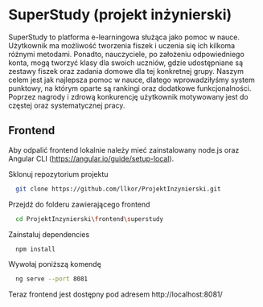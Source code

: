 
# SuperStudy (projekt inżynierski)

SuperStudy to platforma e-learningowa służąca jako pomoc w nauce. Użytkownik ma możliwość tworzenia fiszek i uczenia się ich kilkoma różnymi metodami. Ponadto, nauczyciele, po założeniu odpowiedniego konta, mogą tworzyć klasy dla swoich uczniów, gdzie udostępniane są zestawy fiszek oraz zadania domowe dla tej konkretnej grupy. Naszym celem jest jak najlepsza pomoc w nauce, dlatego wprowadziłyśmy system punktowy, na którym oparte są rankingi oraz dodatkowe funkcjonalności. Poprzez nagrody i zdrową konkurencję użytkownik motywowany jest do częstej oraz systematycznej pracy.




## Frontend

Aby odpalić frontend lokalnie należy mieć zainstalowany node.js oraz Angular CLI (https://angular.io/guide/setup-local).

Sklonuj repozytorium projektu

```bash
  git clone https://github.com/llkor/ProjektInzynierski.git
```

Przejdź do folderu zawierającego frontend

```bash
  cd ProjektInzynierski\frontend\superstudy
```

Zainstaluj dependencies

```bash
  npm install
```

Wywołaj poniższą komendę

```bash
  ng serve --port 8081
```
Teraz frontend jest dostępny pod adresem http://localhost:8081/
